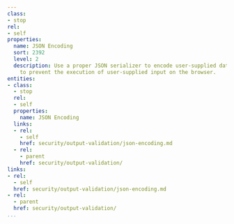 ```yaml
---
class:
- stop
rel:
- self
properties:
  name: JSON Encoding
  sort: 2392
  level: 2
  description: Use a proper JSON serializer to encode user-supplied data properly
    to prevent the execution of user-supplied input on the browser.
entities:
- class:
  - stop
  rel:
  - self
  properties:
    name: JSON Encoding
  links:
  - rel:
    - self
    href: security/output-validation/json-encoding.md
  - rel:
    - parent
    href: security/output-validation/
links:
- rel:
  - self
  href: security/output-validation/json-encoding.md
- rel:
  - parent
  href: security/output-validation/
...
```


